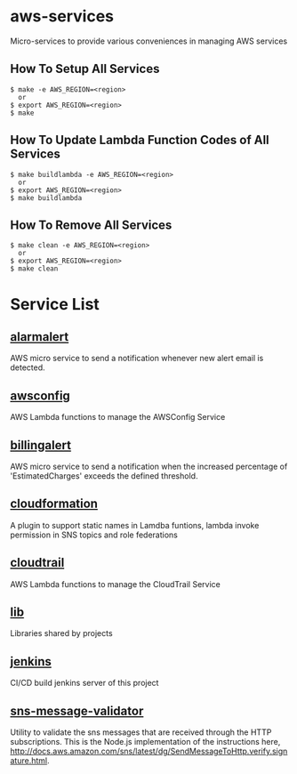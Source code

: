 # aws-services
Micro-services to provide various conveniences in managing AWS services


## How To Setup All Services

    $ make -e AWS_REGION=<region>
      or
    $ export AWS_REGION=<region>
    $ make


## How To Update Lambda Function Codes of All Services

    $ make buildlambda -e AWS_REGION=<region>
      or
    $ export AWS_REGION=<region>
    $ make buildlambda


## How To Remove All Services

    $ make clean -e AWS_REGION=<region>
      or
    $ export AWS_REGION=<region>
    $ make clean


# Service List

## <a href='https://github.com/SungardAS/aws-services/tree/develop/alarmalert'>alarmalert</a>
AWS micro service to send a notification whenever new alert email is detected.

## <a href='https://github.com/SungardAS/aws-services/tree/develop/awsconfig'>awsconfig</a>
AWS Lambda functions to manage the AWSConfig Service

## <a href='https://github.com/SungardAS/aws-services/tree/develop/billingalert'>billingalert</a>
AWS micro service to send a notification when the increased percentage of 'EstimatedCharges' exceeds the defined threshold.

## <a href='https://github.com/SungardAS/aws-services/tree/develop/cloudformation'>cloudformation</a>
A plugin to support static names in Lamdba funtions, lambda invoke permission in SNS topics and role federations

## <a href='https://github.com/SungardAS/aws-services/tree/develop/cloudtrail'>cloudtrail</a>
AWS Lambda functions to manage the CloudTrail Service

## <a href='https://github.com/SungardAS/aws-services/tree/develop/lib'>lib</a>
Libraries shared by projects

## <a href='https://github.com/SungardAS/aws-services/tree/develop/jenkins'>jenkins</a>
CI/CD build jenkins server of this project

## <a href='https://github.com/SungardAS/aws-services/tree/develop/sns-message-validator'>sns-message-validator</a>
Utility to validate the sns messages that are received through the HTTP subscriptions.
This is the Node.js implementation of the instructions here, http://docs.aws.amazon.com/sns/latest/dg/SendMessageToHttp.verify.signature.html.
